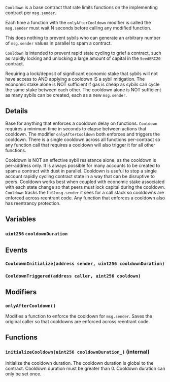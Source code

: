 `Cooldown` is a base contract that rate limits functions on
the implementing contract per `msg.sender`.

Each time a function with the `onlyAfterCooldown` modifier is called the
`msg.sender` must wait N seconds before calling any modified function.

This does nothing to prevent sybils who can generate an arbitrary number of
`msg.sender` values in parallel to spam a contract.

`Cooldown` is intended to prevent rapid state cycling to grief a contract,
such as rapidly locking and unlocking a large amount of capital in the
`SeedERC20` contract.

Requiring a lock/deposit of significant economic stake that sybils will not
have access to AND applying a cooldown IS a sybil mitigation. The economic
stake alone is NOT sufficient if gas is cheap as sybils can cycle the same
stake between each other. The cooldown alone is NOT sufficient as many
sybils can be created, each as a new `msg.sender`.



## Details
Base for anything that enforces a cooldown delay on functions.
`Cooldown` requires a minimum time in seconds to elapse between actions
that cooldown. The modifier `onlyAfterCooldown` both enforces and triggers
the cooldown. There is a single cooldown across all functions per-contract
so any function call that requires a cooldown will also trigger it for
all other functions.

Cooldown is NOT an effective sybil resistance alone, as the cooldown is
per-address only. It is always possible for many accounts to be created
to spam a contract with dust in parallel.
Cooldown is useful to stop a single account rapidly cycling contract
state in a way that can be disruptive to peers. Cooldown works best when
coupled with economic stake associated with each state change so that
peers must lock capital during the cooldown. `Cooldown` tracks the first
`msg.sender` it sees for a call stack so cooldowns are enforced across
reentrant code. Any function that enforces a cooldown also has reentrancy
protection.

## Variables
### `uint256` `cooldownDuration`


## Events
### `CooldownInitialize(address sender, uint256 cooldownDuration)`





### `CooldownTriggered(address caller, uint256 cooldown)`






## Modifiers
### `onlyAfterCooldown()`

Modifies a function to enforce the cooldown for `msg.sender`.
Saves the original caller so that cooldowns are enforced across
reentrant code.




## Functions
### `initializeCooldown(uint256 cooldownDuration_)` (internal)

Initialize the cooldown duration.
The cooldown duration is global to the contract.
Cooldown duration must be greater than 0.
Cooldown duration can only be set once.




